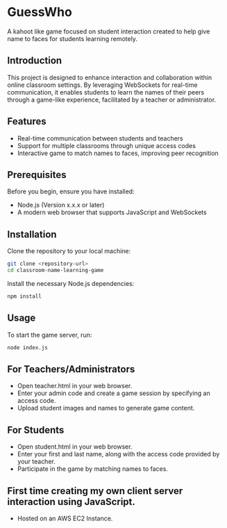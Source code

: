 # GuessWho
 A kahoot like game focused on student interaction created to help give name to faces for students learning remotely.

## Introduction
This project is designed to enhance interaction and collaboration within online classroom settings. By leveraging WebSockets for real-time communication, it enables students to learn the names of their peers through a game-like experience, facilitated by a teacher or administrator.

## Features
- Real-time communication between students and teachers
- Support for multiple classrooms through unique access codes
- Interactive game to match names to faces, improving peer recognition

## Prerequisites
Before you begin, ensure you have installed:
- Node.js (Version x.x.x or later)
- A modern web browser that supports JavaScript and WebSockets

## Installation
Clone the repository to your local machine:
```bash
git clone <repository-url>
cd classroom-name-learning-game
```

Install the necessary Node.js dependencies:

```bash
npm install
```

## Usage

To start the game server, run:

```bash
node index.js
```

## For Teachers/Administrators

- Open teacher.html in your web browser.
- Enter your admin code and create a game session by specifying an access code.
- Upload student images and names to generate game content.

## For Students
- Open student.html in your web browser.
- Enter your first and last name, along with the access code provided by your teacher.
- Participate in the game by matching names to faces.

## First time creating my own client server interaction using JavaScript.

- Hosted on an AWS EC2 Instance.
